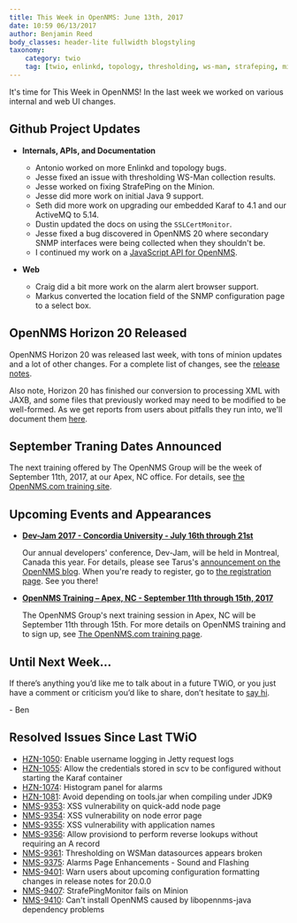 ```yaml
---
title: This Week in OpenNMS: June 13th, 2017
date: 10:59 06/13/2017
author: Benjamin Reed
body_classes: header-lite fullwidth blogstyling
taxonomy:
    category: twio
    tag: [twio, enlinkd, topology, thresholding, ws-man, strafeping, minion, java9, karaf, activemq, ssl, snmp, javascript, alarms, dev-jam, training]
---
```


It's time for This Week in OpenNMS!  In the last week we worked on various internal and web UI changes.

<!-- git log --all --no-merges --since='2017-06-05 00:00:00' --until='2017-06-13 00:00:00' --format='%Cblue%ai %Cgreen%aN %Cred%d %Creset%s %Cblue(%H)' | sort | less -R -->

## Github Project Updates

* __Internals, APIs, and Documentation__

  * Antonio worked on more Enlinkd and topology bugs.
  * Jesse fixed an issue with thresholding WS-Man collection results.
  * Jesse worked on fixing StrafePing on the Minion.
  * Jesse did more work on initial Java 9 support.
  * Seth did more work on upgrading our embedded Karaf to 4.1 and our ActiveMQ to 5.14.
  * Dustin updated the docs on using the `SSLCertMonitor`.
  * Jesse fixed a bug discovered in OpenNMS 20 where secondary SNMP interfaces were being collected when they shouldn't be.
  * I continued my work on a [JavaScript API for OpenNMS](https://github.com/OpenNMS/opennms-js).

* __Web__

  * Craig did a bit more work on the alarm alert browser support.
  * Markus converted the location field of the SNMP configuration page to a select box.

## OpenNMS Horizon 20 Released

OpenNMS Horizon 20 was released last week, with tons of minion updates and a lot of other changes.  For a complete list of changes, see the [release notes](http://docs.opennms.org/opennms/releases/latest/releasenotes/releasenotes.html#releasenotes-20).

Also note, Horizon 20 has finished our conversion to processing XML with JAXB, and some files that previously worked may need to be modified to be well-formed.  As we get reports from users about pitfalls they run into, we'll document them [here](https://wiki.opennms.org/wiki/Upgrade_Guide:_19_to_20).

## September Traning Dates Announced

The next training offered by The OpenNMS Group will be the week of September 11th, 2017, at our Apex, NC office.  For details, see [the OpenNMS.com training site](https://www.opennms.com/training/).

## Upcoming Events and Appearances

* __[Dev-Jam 2017 - Concordia University - July 16th through 21st](http://www.opennms.com/opennms-dev-jam-registration)__

  Our annual developers' conference, Dev-Jam, will be held in Montreal, Canada this year.  For details, please see Tarus's [announcement on the OpenNMS blog](https://opennms.org/en/blog/2017-03-07-devjam-2017).  When you're ready to register, go to [the registration page](http://www.opennms.com/opennms-dev-jam-registration).  See you there!

* __[OpenNMS Training – Apex, NC - September 11th through 15th, 2017](http://www.opennms.com/training/)__

  The OpenNMS Group's next training session in Apex, NC will be September 11th through 15th.  For more details on OpenNMS training and to sign up, see [The OpenNMS.com training page](http://www.opennms.com/training/).

## Until Next Week…

If there’s anything you’d like me to talk about in a future TWiO, or you just have a comment or criticism you’d like to share, don’t hesitate to [say hi](mailto:twio@opennms.org).

\- Ben

<!--
  https://github.com/OpenNMS/twio-fodder/blob/master/scripts/twio-issues-list.pl
-->

## Resolved Issues Since Last TWiO

* [HZN-1050](https://issues.opennms.org/browse/HZN-1050): Enable username logging in Jetty request logs
* [HZN-1055](https://issues.opennms.org/browse/HZN-1055): Allow the credentials stored in scv to be configured without starting the Karaf container
* [HZN-1074](https://issues.opennms.org/browse/HZN-1074): Histogram panel for alarms
* [HZN-1081](https://issues.opennms.org/browse/HZN-1081): Avoid depending on tools.jar when compiling under JDK9
* [NMS-9353](https://issues.opennms.org/browse/NMS-9353): XSS vulnerability on quick-add node page
* [NMS-9354](https://issues.opennms.org/browse/NMS-9354): XSS vulnerability on node error page
* [NMS-9355](https://issues.opennms.org/browse/NMS-9355): XSS vulnerability with application names
* [NMS-9356](https://issues.opennms.org/browse/NMS-9356): Allow provisiond to perform reverse lookups without requiring an A record
* [NMS-9361](https://issues.opennms.org/browse/NMS-9361): Thresholding on WSMan datasources appears broken
* [NMS-9375](https://issues.opennms.org/browse/NMS-9375): Alarms Page Enhancements - Sound and Flashing
* [NMS-9401](https://issues.opennms.org/browse/NMS-9401): Warn users about upcoming configuration formatting changes in release notes for 20.0.0
* [NMS-9407](https://issues.opennms.org/browse/NMS-9407): StrafePingMonitor fails on Minion
* [NMS-9410](https://issues.opennms.org/browse/NMS-9410): Can't install OpenNMS caused by libopennms-java dependency problems
